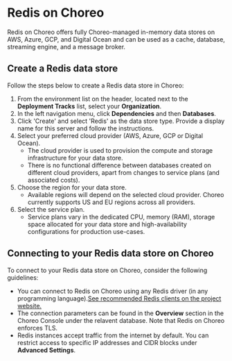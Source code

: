 # Redis on Choreo

Redis on Choreo offers fully Choreo-managed in-memory data stores on AWS, Azure, GCP, and Digital Ocean and can be used as a cache, database, streaming engine, and a message broker.

## Create a Redis data store

Follow the steps below to create a Redis data store in Choreo: 

1. From the environment list on the header, located next to the **Deployment Tracks** list, select your **Organization**.
2. In the left navigation menu, click **Dependencies** and then **Databases**.
3. Click 'Create' and select 'Redis' as the data store type. Provide a display name for this server and follow the instructions.
4. Select your preferred cloud provider (AWS, Azure, GCP or Digital Ocean).
   - The cloud provider is used to provision the compute and storage infrastructure for your data store.
   - There is no functional difference between databases created on different cloud providers, apart from changes to service plans (and associated costs).
5. Choose the region for your data store.
   - Available regions will depend on the selected cloud provider. Choreo currently supports US and EU regions across all providers.
6. Select the service plan.
   - Service plans vary in the dedicated CPU, memory (RAM), storage space allocated for your data store and high-availability configurations for production use-cases.

## Connecting to your Redis data store on Choreo

To connect to your Redis data store on Choreo, consider the following guidelines:

- You can connect to Redis on Choreo using any Redis driver (in any programming language).[See recommended Redis clients on the project website.](https://redis.io/resources/clients/)
- The connection parameters can be found in the **Overview** section in the Choreo Console under the relavent database. Note that Redis on Choreo enforces TLS.
- Redis instances accept traffic from the internet by default. You can restrict access to specific IP addresses and CIDR blocks under **Advanced Settings**.

